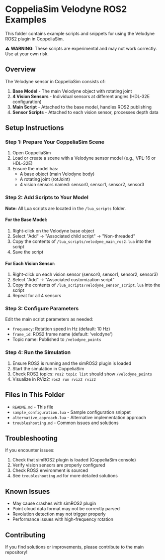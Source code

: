# CoppeliaSim Velodyne ROS2 Examples

This folder contains example scripts and snippets for using the Velodyne ROS2 plugin in CoppeliaSim.

⚠️ **WARNING**: These scripts are experimental and may not work correctly. Use at your own risk.

## Overview

The Velodyne sensor in CoppeliaSim consists of:
1. **Base Model** - The main Velodyne object with rotating joint
2. **4 Vision Sensors** - Individual sensors at different angles (HDL-32E configuration)
3. **Main Script** - Attached to the base model, handles ROS2 publishing
4. **Sensor Scripts** - Attached to each vision sensor, processes depth data

## Setup Instructions

### Step 1: Prepare Your CoppeliaSim Scene

1. Open CoppeliaSim
2. Load or create a scene with a Velodyne sensor model (e.g., VPL-16 or HDL-32E)
3. Ensure the model has:
   - A base object (main Velodyne body)
   - A rotating joint (rotJoint)
   - 4 vision sensors named: sensor0, sensor1, sensor2, sensor3

### Step 2: Add Scripts to Your Model

**Note:** All Lua scripts are located in the `/lua_scripts` folder.

#### For the Base Model:
1. Right-click on the Velodyne base object
2. Select "Add" → "Associated child script" → "Non-threaded"
3. Copy the contents of `/lua_scripts/velodyne_main_ros2.lua` into the script
4. Save the script

#### For Each Vision Sensor:
1. Right-click on each vision sensor (sensor0, sensor1, sensor2, sensor3)
2. Select "Add" → "Associated customization script"
3. Copy the contents of `/lua_scripts/velodyne_sensor_script.lua` into the script
4. Repeat for all 4 sensors

### Step 3: Configure Parameters

Edit the main script parameters as needed:
- `frequency`: Rotation speed in Hz (default: 10 Hz)
- `frame_id`: ROS2 frame name (default: 'velodyne')
- Topic name: Published to `/velodyne_points`

### Step 4: Run the Simulation

1. Ensure ROS2 is running and the simROS2 plugin is loaded
2. Start the simulation in CoppeliaSim
3. Check ROS2 topics: `ros2 topic list` should show `/velodyne_points`
4. Visualize in RViz2: `ros2 run rviz2 rviz2`

## Files in This Folder

- `README.md` - This file
- `sample_configuration.lua` - Sample configuration snippet
- `alternative_approach.lua` - Alternative implementation approach
- `troubleshooting.md` - Common issues and solutions

## Troubleshooting

If you encounter issues:
1. Check that simROS2 plugin is loaded (CoppeliaSim console)
2. Verify vision sensors are properly configured
3. Check ROS2 environment is sourced
4. See `troubleshooting.md` for more detailed solutions

## Known Issues

- May cause crashes with simROS2 plugin
- Point cloud data format may not be correctly parsed
- Revolution detection may not trigger properly
- Performance issues with high-frequency rotation

## Contributing

If you find solutions or improvements, please contribute to the main repository!
